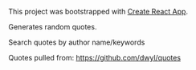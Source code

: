 This project was bootstrapped with [Create React App](https://github.com/facebook/create-react-app).

Generates random quotes.

Search quotes by author name/keywords

Quotes pulled from: https://github.com/dwyl/quotes
